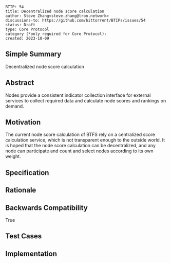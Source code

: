 
```
BTIP: 54
title: Decentralized node score calculation
author: Steve Zhang<steve.zhang@tron.network>
discussions-to: https://github.com/bittorrent/BTIPs/issues/54
status: Draft
type: Core Protocol
category (*only required for Core Protocol):
created: 2023-10-09
```

## Simple Summary

Decentralized node score calculation

## Abstract

Nodes provide a consistent indicator collection interface for external services to collect required data and calculate node scores and rankings on demand.

## Motivation

The current node score calculation of BTFS rely on a centralized score calculation service, which is not transparent enough to the outside world. It is hoped that the node score calculation can be decentralized, and any node can participate and count and select nodes according to its own weight.

## Specification

## Rationale

## Backwards Compatibility

True

## Test Cases

## Implementation
